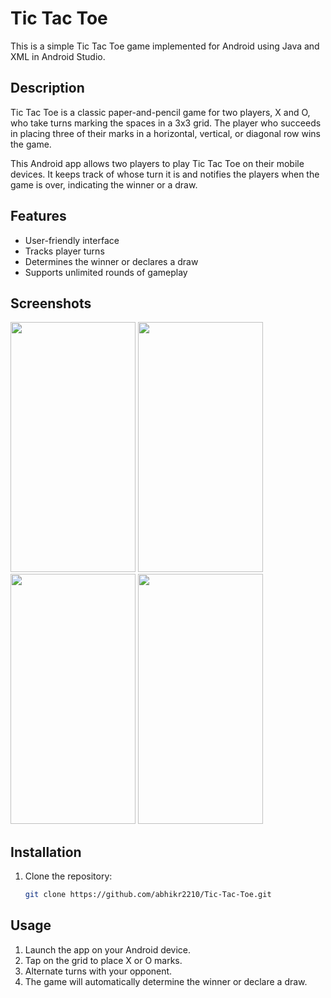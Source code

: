 # Tic Tac Toe

This is a simple Tic Tac Toe game implemented for Android using Java and XML in Android Studio.

## Description

Tic Tac Toe is a classic paper-and-pencil game for two players, X and O, who take turns marking the spaces in a 3x3 grid. The player who succeeds in placing three of their marks in a horizontal, vertical, or diagonal row wins the game.

This Android app allows two players to play Tic Tac Toe on their mobile devices. It keeps track of whose turn it is and notifies the players when the game is over, indicating the winner or a draw.

## Features

- User-friendly interface
- Tracks player turns
- Determines the winner or declares a draw
- Supports unlimited rounds of gameplay

## Screenshots

<img src="https://github.com/abhikr2210/Tic-Tac-Toe/assets/102261519/603e5cdb-5aa4-46c2-9bc0-e9be8f8c95e6" width="200" height="400"> <img src="https://github.com/abhikr2210/Tic-Tac-Toe/assets/102261519/84cedd09-c64d-4f34-b0c7-b7e51f4539c1" width="200" height="400"> <img src="https://github.com/abhikr2210/Tic-Tac-Toe/assets/102261519/79aef171-3a2c-464e-8576-a325f368ebea" width="200" height="400"> <img src="https://github.com/abhikr2210/Tic-Tac-Toe/assets/102261519/37bfc457-ccab-4a80-914a-609febd61ec5" width="200" height="400">


## Installation

1. Clone the repository:
   ```bash
   git clone https://github.com/abhikr2210/Tic-Tac-Toe.git


## Usage

1. Launch the app on your Android device.
2. Tap on the grid to place X or O marks.
3. Alternate turns with your opponent.
4. The game will automatically determine the winner or declare a draw.
